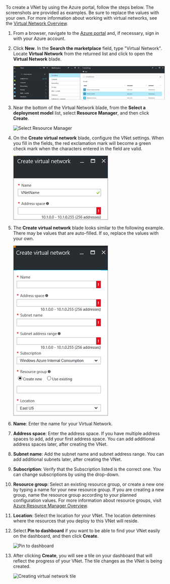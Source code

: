 To create a VNet by using the Azure portal, follow the steps below. The screenshots are provided as examples. Be sure to replace the values with your own. For more information about working with virtual networks, see the [Virtual Network Overview](../articles/virtual-network/virtual-networks-overview.md).

1. From a browser, navigate to the [Azure portal](http://portal.azure.com) and, if necessary, sign in with your Azure account.

2. Click **New**. In the **Search the marketplace** field, type "Virtual Network". Locate **Virtual Network** from the returned list and click to open the **Virtual Network** blade.

	![Locate Virtual Network resource blade](./media/vpn-gateway-basic-vnet-rm-portal-include/newvnetportal700.png "Locate virtual network resource blade")

3. Near the bottom of the Virtual Network blade, from the **Select a deployment model** list, select **Resource Manager**, and then click **Create**.


	![Select Resource Manager](./media/vpn-gateway-basic-vnet-rm-portal-include/resourcemanager250.png "Select Resource Manager")

4. On the **Create virtual network** blade, configure the VNet settings. When you fill in the fields, the red exclamation mark will become a green check mark when the characters entered in the field are valid.

	![Field validation](./media/vpn-gateway-basic-vnet-rm-portal-include/checkmark300.png "Field validation")

5. The **Create virtual network** blade looks similar to the following example. There may be values that are auto-filled. If so, replace the values with your own.

	![Create virtual network blade](./media/vpn-gateway-basic-vnet-rm-portal-include/createvnet300.png "Create virtual network blade")

6. **Name**: Enter the name for your Virtual Network.

7. **Address space**: Enter the address space. If you have multiple address spaces to add, add your first address space. You can add additional address spaces later, after creating the VNet.
 
8. **Subnet name**: Add the subnet name and subnet address range. You can add additional subnets later, after creating the VNet.

10. **Subscription**: Verify that the Subscription listed is the correct one. You can change subscriptions by using the drop-down.

11. **Resource group**: Select an existing resource group, or create a new one by typing a name for your new resource group. If you are creating a new group, name the resource group according to your planned configuration values. For more information about resource groups, visit [Azure Resource Manager Overview](resource-group-overview.md#resource-groups).

12. **Location**: Select the location for your VNet. The location determines where the resources that you deploy to this VNet will reside.

13. Select **Pin to dashboard** if you want to be able to find your VNet easily on the dashboard, and then click **Create**.
	
	![Pin to dashboard](./media/vpn-gateway-basic-vnet-rm-portal-include/pintodashboard150.png "pin to dashboard")

14. After clicking **Create**, you will see a tile on your dashboard that will reflect the progress of your VNet. The tile changes as the VNet is being created.

	![Creating virtual network tile](./media/vpn-gateway-basic-vnet-rm-portal-include/deploying150.png "Creating virtual network tile")